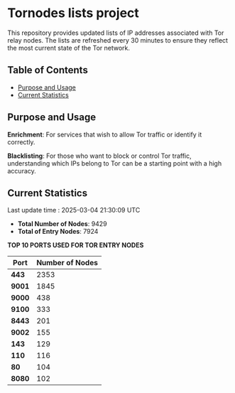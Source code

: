 # Tornodes lists project

This repository provides updated lists of IP addresses associated with Tor relay nodes. The lists are refreshed every 30 minutes to ensure they reflect the most current state of the Tor network.

## Table of Contents

- [Purpose and Usage](#purpose-and-usage)
- [Current Statistics](#current-statistics)


## Purpose and Usage

**Enrichment**: For services that wish to allow Tor traffic or identify it correctly.

**Blacklisting**: For those who want to block or control Tor traffic, understanding which IPs belong to Tor can be a starting point with a high accuracy.

## Current Statistics

Last update time : 2025-03-04 21:30:09 UTC

- **Total Number of Nodes**: 9429
- **Total of Entry Nodes**: 7924

**TOP 10 PORTS USED FOR TOR ENTRY NODES**

| **Port** | **Number of Nodes** |
|------|-----------------|
| **443**   | 2353  |
| **9001**   | 1845  |
| **9000**   | 438  |
| **9100**   | 333  |
| **8443**   | 201  |
| **9002**   | 155  |
| **143**   | 129  |
| **110**   | 116  |
| **80**   | 104  |
| **8080**   | 102  |

